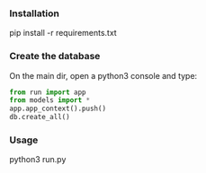 ### Installation
pip install -r requirements.txt
### Create the database
On the main dir, open a python3 console and type:
```python
from run import app
from models import *
app.app_context().push()
db.create_all()
```

### Usage
python3 run.py
